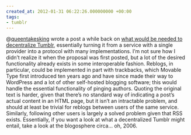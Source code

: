 ```yaml
---
created_at: 2012-01-31 06:22:26.000000000 +00:00
tags:
- tumblr
---
```


@[queentakesking](http://blog.redono.org/) wrote a post a while back on
[what would be needed to decentralize
Tumblr](http://blog.redono.org/post/11925825689/a-proposal-on-decentralizing-tumblr),
essentially turning it from a service with a single provider into a
protocol with many implementations. I’m not sure how I didn’t realize it
when the proposal was first posted, but a lot of the desired
functionality already exists in some interoperable fashion. Reblogs, in
particular, could be implemented in part with trackbacks, which Movable
Type first introduced ten years ago and have since made their way to
WordPress and a lot of other self-hosted blogging software; this would
handle the essential functionality of pinging authors. Quoting the
original text is harder, given that there’s no standard way of
indicating a post’s actual content in an HTML page, but it isn’t an
intractable problem, and should at least be trivial for reblogs between
users of the same service. Similarly, following other users is largely a
solved problem given that RSS exists. Essentially, if you want a look at
what a decentralized Tumblr might entail, take a look at the blogosphere
circa… oh, 2006.
